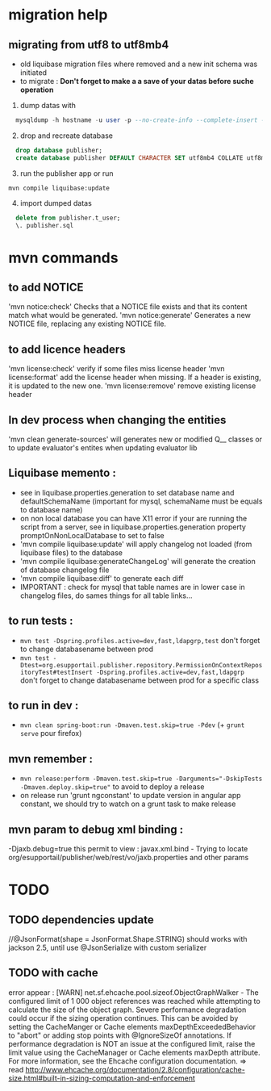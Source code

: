 # migration help
 
## migrating from utf8 to utf8mb4
- old liquibase migration files where removed and a new init schema was initiated
- to migrate :
__Don't forget to make a a save of your datas before suche operation__
1. dump datas with 
```sql
  mysqldump -h hostname -u user -p --no-create-info --complete-insert --extended-insert --ignore-table="publisher.databasechangeloglock" --ignore-table="publisher.databasechangelog" --ignore-table="publisher.t_persistent_audit_event" --ignore-table="publisher.t_persistent_audit_event_data" "publisher" > "publisher.sql"
```
2. drop and recreate database
```sql
  drop database publisher;
  create database publisher DEFAULT CHARACTER SET utf8mb4 COLLATE utf8mb4_unicode_520_ci;
```
3. run the publisher app or run
```mvn
mvn compile liquibase:update
```
4. import dumped datas
```sql
  delete from publisher.t_user;
  \. publisher.sql
```

# mvn commands

## to add NOTICE
'mvn notice:check' Checks that a NOTICE file exists and that its content match what would be generated.
'mvn notice:generate' Generates a new NOTICE file, replacing any existing NOTICE file.


## to add licence headers
'mvn license:check' verify if some files miss license header
'mvn license:format' add the license header when missing. If a header is existing, it is updated to the new one.
'mvn license:remove' remove existing license header


## In dev process when changing the entities
'mvn clean generate-sources' will generates new or modified Q__ classes or to update evaluator's entites when updating evaluator lib


## Liquibase memento :
- see in liquibase.properties.generation to set database name and defaultSchemaName (important for mysql, schemaName must be equals to database name)
- on non local database you can have X11 error if your are running the script from a server, see in liquibase.properties.generation property promptOnNonLocalDatabase to set to false
- 'mvn compile liquibase:update' will apply changelog not loaded (from liquibase files) to the database
- 'mvn compile liquibase:generateChangeLog' will generate the creation of database changelog file
- 'mvn compile liquibase:diff' to generate each diff
- IMPORTANT : check for mysql that table names are in lower case in changelog files, do sames things for all table links...


## to run tests :
- `mvn test -Dspring.profiles.active=dev,fast,ldapgrp,test` don't forget to change databasename between prod
- `mvn test -Dtest=org.esupportail.publisher.repository.PermissionOnContextRepositoryTest#testInsert -Dspring.profiles.active=dev,fast,ldapgrp` don't forget to change databasename between prod for a specific class


## to run in dev :
- `mvn clean spring-boot:run -Dmaven.test.skip=true -Pdev` (+ `grunt serve` pour firefox)


## mvn remember :
- `mvn release:perform -Dmaven.test.skip=true -Darguments="-DskipTests -Dmaven.deploy.skip=true"` to avoid to deploy a release
- on release run 'grunt ngconstant' to update version in angular app constant, we should try to watch on a grunt task to make release

## mvn param to debug xml binding :
-Djaxb.debug=true
this permit to view : javax.xml.bind - Trying to locate org/esupportail/publisher/web/rest/vo/jaxb.properties and other params

# TODO

## TODO dependencies update
//@JsonFormat(shape = JsonFormat.Shape.STRING) should works with jackson 2.5, until use @JsonSerialize with custom serializer

## TODO with cache
error appear :
[WARN] net.sf.ehcache.pool.sizeof.ObjectGraphWalker - The configured limit of 1 000 object references was reached while attempting to calculate the size of the object graph.
Severe performance degradation could occur if the sizing operation continues. This can be avoided by setting the CacheManger or Cache <sizeOfPolicy> elements maxDepthExceededBehavior
to "abort" or adding stop points with @IgnoreSizeOf annotations. If performance degradation is NOT an issue at the configured limit, raise the limit value using the CacheManager or
Cache <sizeOfPolicy> elements maxDepth attribute. For more information, see the Ehcache configuration documentation.
=> read http://www.ehcache.org/documentation/2.8/configuration/cache-size.html#built-in-sizing-computation-and-enforcement


